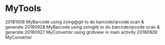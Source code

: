 # MyTools
20181008  MyBarcode   using zxing@git to do barcode/qrcode scan & generate
20180928  MyBarcode   using zxinglib to do barcode/qrcode scan & generate
20180927  MyConvertor using gridview in main activity
20180926  MyConvertor
